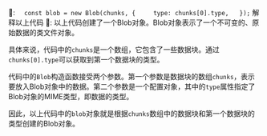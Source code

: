 
👦: ```   const blob = new Blob(chunks, {     type: chunks[0].type,   }); ``` 解释以上代码
🤖: 以上代码创建了一个Blob对象。Blob对象表示了一个不可变的、原始数据的类文件对象。

具体来说，代码中的`chunks`是一个数组，它包含了一些数据块。通过`chunks[0].type`可以获取到第一个数据块的类型。

代码中的`Blob`构造函数接受两个参数。第一个参数是数据块的数组`chunks`，表示要放入Blob对象中的数据。第二个参数是一个配置对象，其中的`type`属性指定了Blob对象的MIME类型，即数据的类型。

因此，以上代码中的`blob`对象就是根据`chunks`数组中的数据块和第一个数据块的类型创建的Blob对象。